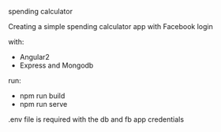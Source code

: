 spending calculator

Creating a simple spending calculator app with Facebook login

with:
* Angular2
* Express and Mongodb

run:
* npm run build
* npm run serve

.env file is required with the db and fb app credentials